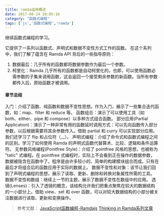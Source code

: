 ```yaml
---
title: ramda运用概述
date: 2017-08-24 20:05:16
category: "函数式编程"
tags: ['js','函数式编程','ramda']
---
```

继续函数式编程的学习。

它提供了一系列以函数式、声明式和数据不变性方式工作的函数。
在这个系列中，我们了解了蕴含在 Ramda API 背后的一些指导原则：

1.	数据最后：几乎所有的函数都将数据参数作为最后一个参数。
2.	柯里化：Ramda 几乎所有的函数都是自动柯里化的。也即，可以使用函数必需参数的子集来调用函数，这会返回一个接受剩余参数的新函数。当所有参数都传入后，原始函数才被调用。

####	章节总结
入门：介绍了函数、纯函数和数据不变性思想。作为入门，展示了一些集合迭代函数，如：map、filter 和 reduce 等。
函数组合：演示了可以使用工具（如 both、either、pipe 和 compose）以多种方式组合函数。
部分应用(Partial Application)：演示了一种非常有用的函数延时调用方式：可以先向函数传入部分参数，以后根据需要将其余参数传入。借助 partial 和 curry 可以实现部分应用。我们还学习了 flip 和占位符（__）。
声明式编程：介绍了命令式和函数式编程之间的区别。学习了如何使用 Ramda 的声明式函数代替算术、比较、逻辑和条件运算符。
无参数风格编程(Pointfree Style)：介绍了 pointfree 风格的思想，也被称为 "tatic" 式编程。在 pointfree 式编程时，实际上不会看到正在操作的数据参数，数据被隐含在函数中了。程序是由许多较小的、简单的构建模块组合而成。只有在最后才将组合后的函数应用于实际的数据上。
数据不变性和对象：该节让我们回到了声明式编程的思想，展示了读取、更新、删除和转换对象属性所需的工具。
数据不变性和数组：继续上一节的主题，展示了数据不变性在数组中的应用。
透镜(Lenses)：引入了透镜的概念，该结构允许我们把重点聚焦在较大的数据结构的一小部分上。借助 view、set 和 over 函数，可以对较大数据结构的小部分被关注数据进行读取、更新和变换操作。

>	参考文献：
	[JavaScript函数编程-Ramdajs](http://www.cnblogs.com/whitewolf/p/javascript-functional-programming-Ramdajs.html)
	[Thinking in Ramda系列文章](https://zhuanlan.zhihu.com/p/27446536)